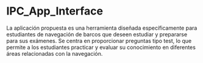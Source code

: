 # IPC_App_Interface
La aplicación propuesta es una herramienta diseñada específicamente para estudiantes de navegación de barcos que deseen estudiar y prepararse para sus exámenes. Se centra en proporcionar preguntas tipo test, lo que permite a los estudiantes practicar y evaluar su conocimiento en diferentes áreas relacionadas con la navegación. 
